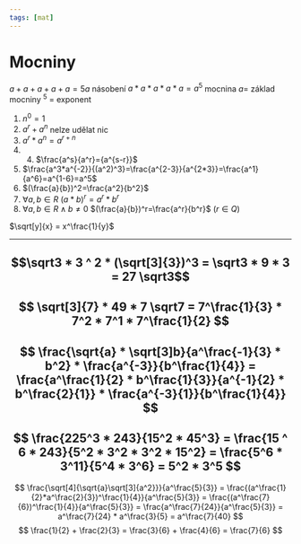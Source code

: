 ```yaml
---
tags: [mat]
---
```

# Mocniny
$a+a+a+a+a = 5a$ násobení
$a*a*a*a*a = a^5$ mocnina
$a =$ základ mocniny $^5$ = exponent
1. $n^0 = 1$
2. $a^r+a^n$ nelze udělat nic
3. $a^r*a^n=a^{r+n}$
4. 4. $\frac{a^s}{a^r}={a^{s-r}}$
5. $\frac{a^3*a^{-2}}{(a^2)^3}=\frac{a^{2-3}}{a^{2*3}}=\frac{a^1}{a^6}=a^{1-6}=a^5$
6. $(\frac{a}{b})^2=\frac{a^2}{b^2}$
7. $\forall a,b \in R$ $(a*b)^r = a^r * b^r$
8. $\forall a,b \in R \wedge b \neq 0$ $(\frac{a}{b})^r=\frac{a^r}{b^r}$   ($r \in Q$)

$\sqrt[y]{x} = x^\frac{1}{y}$


---
$$\sqrt3 * 3 ^ 2 * (\sqrt[3]{3})^3 = \sqrt3 * 9 * 3 = 27 \sqrt3$$
---
$$
\sqrt[3]{7} * 49 * 7 \sqrt7 = 7^\frac{1}{3} * 7^2 * 7^1 * 7^\frac{1}{2}
$$
---
$$
\frac{\sqrt{a} * \sqrt[3]b}{a^\frac{-1}{3} * b^2} * \frac{a^{-3}}{b^\frac{1}{4}} = \frac{a^\frac{1}{2} * b^\frac{1}{3}}{a^{-1}{2} * b^\frac{2}{1}} * \frac{a^{-3}{1}}{b^\frac{1}{4}}
$$
---
$$
\frac{225^3 * 243}{15^2 * 45^3} = \frac{15 ^ 6 * 243}{5^2 * 3^2 * 3^2 * 15^2} = \frac{5^6 * 3^11}{5^4 * 3^6} = 5^2 * 3^5
$$
---
$$
\frac{\sqrt[4]{\sqrt{a}\sqrt[3]{a^2}}}{a^\frac{5}{3}} = \frac{(a^\frac{1}{2}*a^\frac{2}{3})^\frac{1}{4}}{a^\frac{5}{3}} =
\frac{(a^\frac{7}{6})^\frac{1}{4}}{a^\frac{5}{3}} = \frac{a^\frac{7}{24}}{a^\frac{5}{3}} = a^\frac{7}{24} * a^\frac{3}{5} =
a^\frac{7}{40}
$$
$$
\frac{1}{2} + \frac{2}{3} = \frac{3}{6} + \frac{4}{6} = \frac{7}{6}
$$
